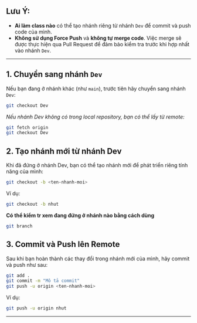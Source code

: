 ## Lưu Ý:
- **Ai làm class nào** có thể tạo nhánh riêng từ nhánh `Dev` để commit và push code của mình.
- **Không sử dụng Force Push** và **không tự merge code**. Việc merge sẽ được thực hiện qua Pull Request để đảm bảo kiểm tra trước khi hợp nhất vào nhánh `Dev`.

---
## 1. Chuyển sang nhánh `Dev`
Nếu bạn đang ở nhánh khác (như `main`), trước tiên hãy chuyển sang nhánh `Dev`:

```bash
git checkout Dev
```
*Nếu nhánh Dev không có trong local repository, bạn có thể lấy từ remote:*

```bash
git fetch origin
git checkout Dev
```
## 2. Tạo nhánh mới từ nhánh Dev
Khi đã đứng ở nhánh Dev, bạn có thể tạo nhánh mới để phát triển riêng tính năng của mình:

```bash
git checkout -b <ten-nhanh-moi>
```
Ví dụ:

```bash
git checkout -b nhut
```
**Có thể kiểm tr xem đang đứng ở nhánh nào bằng cách dùng**
```bash
git branch
```

## 3. Commit và Push lên Remote
Sau khi bạn hoàn thành các thay đổi trong nhánh mới của mình, hãy commit và push như sau:

```bash
git add .
git commit -m "Mô tả commit"
git push -u origin <ten-nhanh-moi>
```
Ví dụ:

```bash
git push -u origin nhut
```
---
